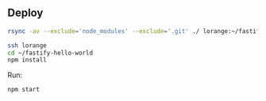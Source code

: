 
## Deploy

```sh
rsync -av --exclude='node_modules' --exclude='.git' ./ lorange:~/fastify-hello-world/
```

```sh
ssh lorange
cd ~/fastify-hello-world
npm install
```

Run:

```sh
npm start
```
